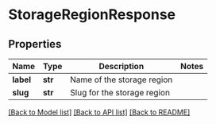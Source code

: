 # StorageRegionResponse

## Properties
Name | Type | Description | Notes
------------ | ------------- | ------------- | -------------
**label** | **str** | Name of the storage region | 
**slug** | **str** | Slug for the storage region | 

[[Back to Model list]](../README.md#documentation-for-models) [[Back to API list]](../README.md#documentation-for-api-endpoints) [[Back to README]](../README.md)


